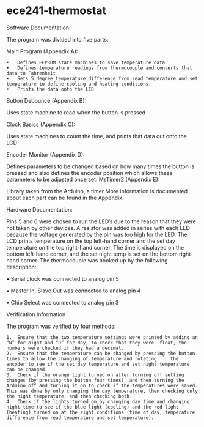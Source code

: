 # ece241-thermostat
Software Documentation:

  The program was divided into five parts:
  
  Main Program (Appendix A): 
  
    •	Defines EEPROM state machines to save temperature data 
    •	Defines temperature readings from thermocouple and converts that data to Fahrenheit
    •	Sets 5 degree temperature difference from read temperature and set temperature to define cooling and heating conditions.
    •	Prints the data onto the LCD
    
  Button Debounce (Appendix B):  
  
  Uses state machine to read when the button is pressed
  
  Clock Basics (Appendix C): 
  
  Uses state machines to count the time, and prints that data out onto the LCD
  
  Encoder Monitor (Appendix D): 
  
  Defines parameters to be changed based on how many times the button is pressed and also defines the encoder position which allows these parameters to be adjusted once set.
  MsTimer2 (Appendix E): 
  
  Library taken from the Arduino, a timer
  More information is documented about each part can be found in the Appendix.

Hardware Documentation: 

  Pins 5 and 6 were chosen to run the LED’s due to the reason that they were not taken by other devices. A resistor was added in    series with each LED because the voltage generated by the pin was too high for the LED.
  The LCD prints temperature on the top left-hand corner and the set day temperature on the top right-hand corner. The time is  displayed on the bottom left-hand corner, and the set night temp is set on the bottom right-hand corner. The thermocouple was hooked up by the following description:
  
  •	Serial clock was connected to analog pin 5

  •	Master In, Slave Out was connected to analog pin 4

  •	Chip Select was connected to analog pin 3
  
Verification Information

  The program was verified by four methods:
  
    1.	Ensure that the two temperature settings were printed by adding an “N” for night and “D” for day, to check that they were  float, the numbers were checked if they had a decimal.
    2.	Ensure that the temperature can be changed by pressing the button times to allow the changing of temperature and rotating     the encoder to see if the set day temperature and set night temperature can be changed.
    3.	Check if the orange light turned on after turning off setting changes (by pressing the button four times)  and then turning the Arduino off and turning it on to check if the temperatures were saved. This was done by only changing the day temperature, then checking only the night temperature, and then checking both.
    4.	Check if the lights turned on by changing day time and changing night time to see if the blue light (cooling) and the red light (heating) turned on at the right conditions (time of day, temperature difference from read temperature and set temperature).
